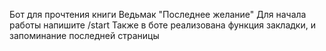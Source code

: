 Бот для прочтения книги Ведьмак "Последнее желание"
Для начала работы напишите /start
Также в боте реализована функция закладки, и запоминание последней страницы
